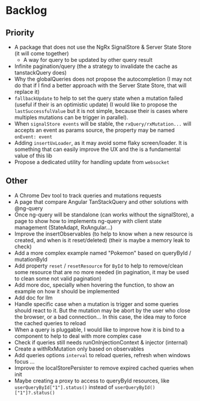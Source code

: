 # Backlog

## Priority

- A package that does not use the NgRx SignalStore & Server State Store (it will come together)
  - A way for query to be updated by other query result
- Infinite pagination/query (the a strategy to invalidate the cache as tanstackQuery does)
- Why the globalQueries does not propose the autocompletion (I may not do that if I find a better approach with the Server State Store, that will replace it)
- `fallbackUpdate` to help to set the query state when a mutation failed (useful if their is an optimistic update) (I would like to propose the `lastSuccessfulValue` but it is not simple, because their is cases where multiples mutations can be trigger in parallel).
- When `signalStore events` will be stable, the `rxQuery/rxMutation...` will accepts an event as params source, the property may be named `onEvent: event`
- Adding `insertUxLoader`, as it may avoid some flaky screen/loader. It is something that can easily improve the UX and the is a fundamental value of this lib
- Propose a dedicated utility for handling update from `websocket`

## Other

- A Chrome Dev tool to track queries and mutations requests
- A page that compare Angular TanStackQuery and other solutions with @ng-query
- Once ng-query will be standalone (can works without the signalStore), a page to show how to implements ng-query with client state management (StateAdapt, RxAngular...)
- Improve the insertObservables (to help to know when a new resource is created, and when is it reset/deleted) (their is maybe a memory leak to check)
- Add a more complex example named "Pokemon" based on queryById / mutationById
- Add property `reset` / `resetResource` for `ById` to help to remove/clean some resource that are no more needed (in pagination, it may be used to clean some not valid pagination)
- Add more doc, specially when hovering the function, to show an example on how it should be implemented
- Add doc for llm
- Handle specific case when a mutation is trigger and some queries should react to it. But the mutation may be abort by the user who close the browser, or a bad connection... In this case, the idea may to force the cached queries to reload
- When a query is pluggable, I would like to improve how it is bind to a component to help to deal with more complex case
- Check if queries still needs runOnInjectionContext & injector (internal)
- Create a withRxMutation only based on observables
- Add queries options `interval` to reload queries, refresh when windows focus ...
- Improve the localStorePersister to remove expired cached queries when init
- Maybe creating a proxy to access to queryById resources, like `userQueryById["1"].status()` instead of `userQueryById()["1"]?.status()`
